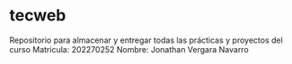 # tecweb
 Repositorio para almacenar y entregar todas las prácticas y proyectos del curso
Matricula: 202270252
Nombre: Jonathan Vergara Navarro
